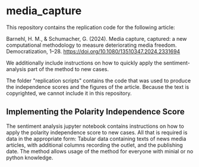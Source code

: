 # media_capture
This repository contains the replication code for the following article:

Barnehl, H. M., & Schumacher, G. (2024). Media capture, captured: a new computational methodology to measure deteriorating media freedom. Democratization, 1–28. https://doi.org/10.1080/13510347.2024.2331694

We additionally include instructions on how to quickly apply the sentiment-analysis part of the method to new cases.

The folder "replication scripts" contains the code that was used to produce the independence scores and the figures of the article. Because the text is copyrighted, we cannot include it in this repository.

## Implementing the Polarity Independence Score
The sentiment analysis jupyter notebook contains instructions on how to apply the polarity independence score to new cases. All that is required is data in the appropriate form: Tabular data containing texts of news media articles, with additional columns recording the outlet, and the publishing date. The method allows usage of the method for everyone with minial or no python knowledge.